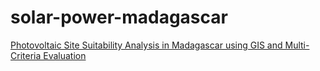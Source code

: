 # solar-power-madagascar

[Photovoltaic Site Suitability Analysis in Madagascar using GIS and Multi-Criteria Evaluation](https://www.arcgis.com/apps/Cascade/index.html?appid=1476e6eb11d640408f2e72da0486b3a5)
